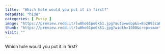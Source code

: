 ```yaml
---
title:  "Which hole would you put it in first?"
metadate: "hide"
categories: [ Pussy ]
image: "https://preview.redd.it/lw0ho61po6k51.jpg?auto=webp&s=8a2093ca84193065519e9d57d8d6b7208c0989eb"
thumb: "https://preview.redd.it/lw0ho61po6k51.jpg?width=1080&crop=smart&auto=webp&s=ef38e56d525768e8ed4b2d0001014f2fdf6a9b16"
visit: ""
---
```

Which hole would you put it in first?
